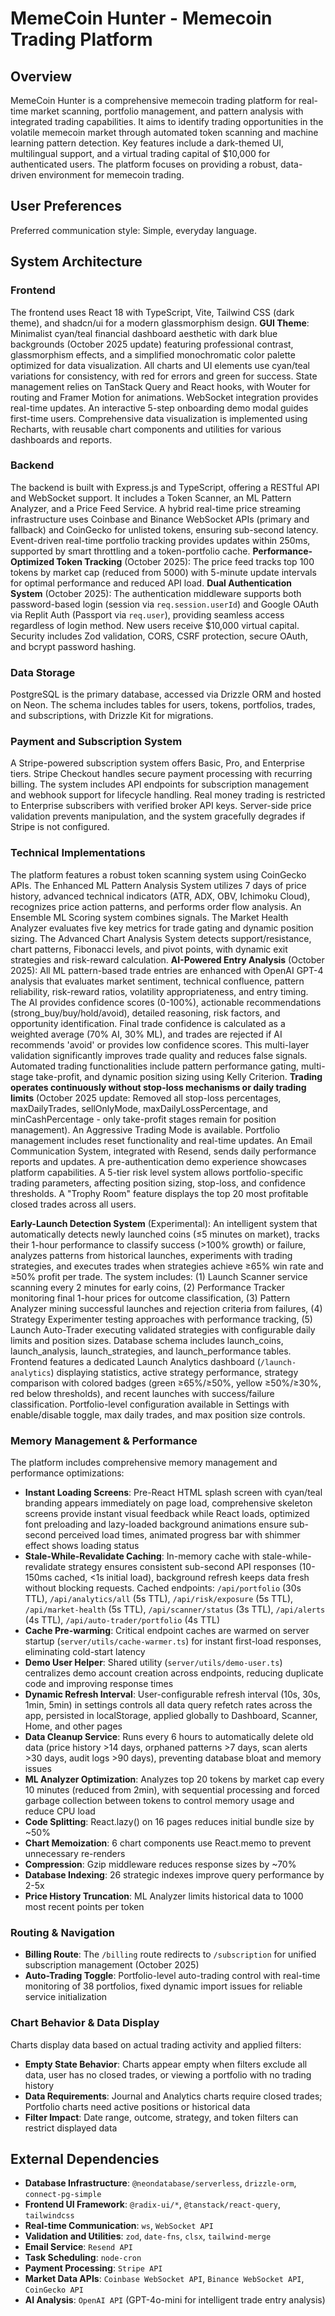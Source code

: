 # MemeCoin Hunter - Memecoin Trading Platform

## Overview
MemeCoin Hunter is a comprehensive memecoin trading platform for real-time market scanning, portfolio management, and pattern analysis with integrated trading capabilities. It aims to identify trading opportunities in the volatile memecoin market through automated token scanning and machine learning pattern detection. Key features include a dark-themed UI, multilingual support, and a virtual trading capital of $10,000 for authenticated users. The platform focuses on providing a robust, data-driven environment for memecoin trading.

## User Preferences
Preferred communication style: Simple, everyday language.

## System Architecture

### Frontend
The frontend uses React 18 with TypeScript, Vite, Tailwind CSS (dark theme), and shadcn/ui for a modern glassmorphism design. **GUI Theme**: Minimalist cyan/teal financial dashboard aesthetic with dark blue backgrounds (October 2025 update) featuring professional contrast, glassmorphism effects, and a simplified monochromatic color palette optimized for data visualization. All charts and UI elements use cyan/teal variations for consistency, with red for errors and green for success. State management relies on TanStack Query and React hooks, with Wouter for routing and Framer Motion for animations. WebSocket integration provides real-time updates. An interactive 5-step onboarding demo modal guides first-time users. Comprehensive data visualization is implemented using Recharts, with reusable chart components and utilities for various dashboards and reports.

### Backend
The backend is built with Express.js and TypeScript, offering a RESTful API and WebSocket support. It includes a Token Scanner, an ML Pattern Analyzer, and a Price Feed Service. A hybrid real-time price streaming infrastructure uses Coinbase and Binance WebSocket APIs (primary and fallback) and CoinGecko for unlisted tokens, ensuring sub-second latency. Event-driven real-time portfolio tracking provides updates within 250ms, supported by smart throttling and a token-portfolio cache. **Performance-Optimized Token Tracking** (October 2025): The price feed tracks top 100 tokens by market cap (reduced from 5000) with 5-minute update intervals for optimal performance and reduced API load. **Dual Authentication System** (October 2025): The authentication middleware supports both password-based login (session via `req.session.userId`) and Google OAuth via Replit Auth (Passport via `req.user`), providing seamless access regardless of login method. New users receive $10,000 virtual capital. Security includes Zod validation, CORS, CSRF protection, secure OAuth, and bcrypt password hashing.

### Data Storage
PostgreSQL is the primary database, accessed via Drizzle ORM and hosted on Neon. The schema includes tables for users, tokens, portfolios, trades, and subscriptions, with Drizzle Kit for migrations.

### Payment and Subscription System
A Stripe-powered subscription system offers Basic, Pro, and Enterprise tiers. Stripe Checkout handles secure payment processing with recurring billing. The system includes API endpoints for subscription management and webhook support for lifecycle handling. Real money trading is restricted to Enterprise subscribers with verified broker API keys. Server-side price validation prevents manipulation, and the system gracefully degrades if Stripe is not configured.

### Technical Implementations
The platform features a robust token scanning system using CoinGecko APIs. The Enhanced ML Pattern Analysis System utilizes 7 days of price history, advanced technical indicators (ATR, ADX, OBV, Ichimoku Cloud), recognizes price action patterns, and performs order flow analysis. An Ensemble ML Scoring system combines signals. The Market Health Analyzer evaluates five key metrics for trade gating and dynamic position sizing. The Advanced Chart Analysis System detects support/resistance, chart patterns, Fibonacci levels, and pivot points, with dynamic exit strategies and risk-reward calculation. **AI-Powered Entry Analysis** (October 2025): All ML pattern-based trade entries are enhanced with OpenAI GPT-4 analysis that evaluates market sentiment, technical confluence, pattern reliability, risk-reward ratios, volatility appropriateness, and entry timing. The AI provides confidence scores (0-100%), actionable recommendations (strong_buy/buy/hold/avoid), detailed reasoning, risk factors, and opportunity identification. Final trade confidence is calculated as a weighted average (70% AI, 30% ML), and trades are rejected if AI recommends 'avoid' or provides low confidence scores. This multi-layer validation significantly improves trade quality and reduces false signals. Automated trading functionalities include pattern performance gating, multi-stage take-profit, and dynamic position sizing using Kelly Criterion. **Trading operates continuously without stop-loss mechanisms or daily trading limits** (October 2025 update: Removed all stop-loss percentages, maxDailyTrades, sellOnlyMode, maxDailyLossPercentage, and minCashPercentage - only take-profit stages remain for position management). An Aggressive Trading Mode is available. Portfolio management includes reset functionality and real-time updates. An Email Communication System, integrated with Resend, sends daily performance reports and updates. A pre-authentication demo experience showcases platform capabilities. A 5-tier risk level system allows portfolio-specific trading parameters, affecting position sizing, stop-loss, and confidence thresholds. A "Trophy Room" feature displays the top 20 most profitable closed trades across all users.

**Early-Launch Detection System** (Experimental): An intelligent system that automatically detects newly launched coins (≤5 minutes on market), tracks their 1-hour performance to classify success (>100% growth) or failure, analyzes patterns from historical launches, experiments with trading strategies, and executes trades when strategies achieve ≥65% win rate and ≥50% profit per trade. The system includes: (1) Launch Scanner service scanning every 2 minutes for early coins, (2) Performance Tracker monitoring final 1-hour prices for outcome classification, (3) Pattern Analyzer mining successful launches and rejection criteria from failures, (4) Strategy Experimenter testing approaches with performance tracking, (5) Launch Auto-Trader executing validated strategies with configurable daily limits and position sizes. Database schema includes launch_coins, launch_analysis, launch_strategies, and launch_performance tables. Frontend features a dedicated Launch Analytics dashboard (`/launch-analytics`) displaying statistics, active strategy performance, strategy comparison with colored badges (green ≥65%/≥50%, yellow ≥50%/≥30%, red below thresholds), and recent launches with success/failure classification. Portfolio-level configuration available in Settings with enable/disable toggle, max daily trades, and max position size controls.

### Memory Management & Performance
The platform includes comprehensive memory management and performance optimizations:
- **Instant Loading Screens**: Pre-React HTML splash screen with cyan/teal branding appears immediately on page load, comprehensive skeleton screens provide instant visual feedback while React loads, optimized font preloading and lazy-loaded background animations ensure sub-second perceived load times, animated progress bar with shimmer effect shows loading status
- **Stale-While-Revalidate Caching**: In-memory cache with stale-while-revalidate strategy ensures consistent sub-second API responses (10-150ms cached, <1s initial load), background refresh keeps data fresh without blocking requests. Cached endpoints: `/api/portfolio` (30s TTL), `/api/analytics/all` (5s TTL), `/api/risk/exposure` (5s TTL), `/api/market-health` (5s TTL), `/api/scanner/status` (3s TTL), `/api/alerts` (4s TTL), `/api/auto-trader/portfolio` (4s TTL)
- **Cache Pre-warming**: Critical endpoint caches are warmed on server startup (`server/utils/cache-warmer.ts`) for instant first-load responses, eliminating cold-start latency
- **Demo User Helper**: Shared utility (`server/utils/demo-user.ts`) centralizes demo account creation across endpoints, reducing duplicate code and improving response times
- **Dynamic Refresh Interval**: User-configurable refresh interval (10s, 30s, 1min, 5min) in settings controls all data query refetch rates across the app, persisted in localStorage, applied globally to Dashboard, Scanner, Home, and other pages
- **Data Cleanup Service**: Runs every 6 hours to automatically delete old data (price history >14 days, orphaned patterns >7 days, scan alerts >30 days, audit logs >90 days), preventing database bloat and memory issues
- **ML Analyzer Optimization**: Analyzes top 20 tokens by market cap every 10 minutes (reduced from 2min), with sequential processing and forced garbage collection between tokens to control memory usage and reduce CPU load
- **Code Splitting**: React.lazy() on 16 pages reduces initial bundle size by ~50%
- **Chart Memoization**: 6 chart components use React.memo to prevent unnecessary re-renders
- **Compression**: Gzip middleware reduces response sizes by ~70%
- **Database Indexing**: 26 strategic indexes improve query performance by 2-5x
- **Price History Truncation**: ML Analyzer limits historical data to 1000 most recent points per token

### Routing & Navigation
- **Billing Route**: The `/billing` route redirects to `/subscription` for unified subscription management (October 2025)
- **Auto-Trading Toggle**: Portfolio-level auto-trading control with real-time monitoring of 38 portfolios, fixed dynamic import issues for reliable service initialization

### Chart Behavior & Data Display
Charts display data based on actual trading activity and applied filters:
- **Empty State Behavior**: Charts appear empty when filters exclude all data, user has no closed trades, or viewing a portfolio with no trading history
- **Data Requirements**: Journal and Analytics charts require closed trades; Portfolio charts need active positions or historical data
- **Filter Impact**: Date range, outcome, strategy, and token filters can restrict displayed data

## External Dependencies

-   **Database Infrastructure**: `@neondatabase/serverless`, `drizzle-orm`, `connect-pg-simple`
-   **Frontend UI Framework**: `@radix-ui/*`, `@tanstack/react-query`, `tailwindcss`
-   **Real-time Communication**: `ws`, `WebSocket API`
-   **Validation and Utilities**: `zod`, `date-fns`, `clsx`, `tailwind-merge`
-   **Email Service**: `Resend API`
-   **Task Scheduling**: `node-cron`
-   **Payment Processing**: `Stripe API`
-   **Market Data APIs**: `Coinbase WebSocket API`, `Binance WebSocket API`, `CoinGecko API`
-   **AI Analysis**: `OpenAI API` (GPT-4o-mini for intelligent trade entry analysis)